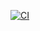 [![CI](https://github.com/sircasu/MyEssentialFeed/actions/workflows/CI.yml/badge.svg)](https://github.com/sircasu/MyEssentialFeed/actions/workflows/CI.yml)
